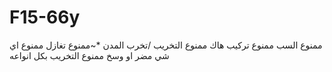 # F15-66y
ممنوع السب ممنوع  تركيب هاك ممنوع التخريب /تخرب المدن *~ممنوع تغازل ممنوع اي شي مضر او وسخ ممنوع التخريب بكل انواعه 
